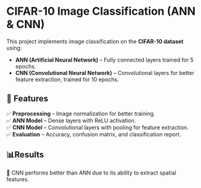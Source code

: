 # **CIFAR-10 Image Classification (ANN & CNN)**  

This project implements image classification on the **CIFAR-10 dataset** using:  
- **ANN (Artificial Neural Network)** – Fully connected layers trained for 5 epochs.  
- **CNN (Convolutional Neural Network)** – Convolutional layers for better feature extraction, trained for 10 epochs.  

## 🚀 Features  
✅ **Preprocessing** – Image normalization for better training.  
✅ **ANN Model** – Dense layers with ReLU activation.  
✅ **CNN Model** – Convolutional layers with pooling for feature extraction.  
✅ **Evaluation** – Accuracy, confusion matrix, and classification report.  

## 📊Results 
🚀 CNN performs better than ANN due to its ability to extract spatial features.
